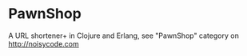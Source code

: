 PawnShop
========

A URL shortener+ in Clojure and Erlang, see "PawnShop" category on http://noisycode.com
